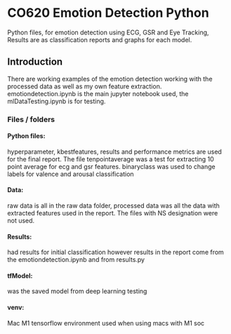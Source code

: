 # CO620 Emotion Detection Python
 Python files, for emotion detection using ECG, GSR and Eye Tracking, Results are as classification reports and graphs for each model.
 
 ## Introduction
 
There are working examples of the emotion detection working with the processed data as well as my own feature extraction. emotiondetection.ipynb is the main jupyter notebook used, the mlDataTesting.ipynb is for testing. 

### Files / folders
#### Python files: 
hyperparameter, kbestfeatures, results and performance metrics are used for the final report. The file tenpointaverage was a test for extracting 10 point average for ecg and gsr features. binaryclass was used to change labels for valence and arousal classification 

#### Data: 
raw data is all in the raw data folder, processed data was all the data with extracted features used in the report. The files with NS designation were not used. 

#### Results: 
had results for initial classification however results in the report come from the emotiondetection.ipynb and from results.py

#### tfModel: 
was the saved model from deep learning testing

#### venv:
Mac M1 tensorflow environment used when using macs with M1 soc 

